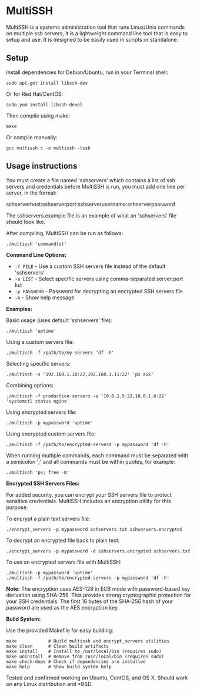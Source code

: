 # MultiSSH
MultiSSH is a systems administration tool that runs Linux/Unix commands on multiple ssh servers, it is a lightweight command line tool that is easy to setup and use. It is designed to be easily used in scripts or standalone.

Setup
-----

Install dependencies for Debian/Ubuntu, run in your Terminal shell:

```shell
sudo apt-get install libssh-dev
```
Or for Red Hat/CentOS:
```shell
sudo yum install libssh-devel
```
Then compile using make:
```shell
make
```
Or compile manually:
```shell
gcc multissh.c -o multissh -lssh
```
Usage instructions
------------------
You must create a file named 'sshservers' which contains a list of ssh servers and credentials before MultiSSH is run, you must add one line per server, in the format:

sshserverhost:sshserverport:sshserverusername:sshserverpassword

The sshservers.example file is an example of what an 'sshservers' file should look like.

After compiling, MultiSSH can be run as follows:

```shell
./multissh 'command(s)'
```

**Command Line Options:**

- `-f FILE` - Use a custom SSH servers file instead of the default 'sshservers'
- `-s LIST` - Select specific servers using comma-separated server:port list
- `-p PASSWORD` - Password for decrypting an encrypted SSH servers file
- `-h` - Show help message

**Examples:**

Basic usage (uses default 'sshservers' file):
```shell
./multissh 'uptime'
```

Using a custom servers file:
```shell
./multissh -f /path/to/my-servers 'df -h'
```

Selecting specific servers:
```shell
./multissh -s '192.168.1.10:22,192.168.1.11:22' 'ps aux'
```

Combining options:
```shell
./multissh -f production-servers -s '10.0.1.5:22,10.0.1.6:22' 'systemctl status nginx'
```

Using encrypted servers file:
```shell
./multissh -p mypassword 'uptime'
```

Using encrypted custom servers file:
```shell
./multissh -f /path/to/encrypted-servers -p mypassword 'df -h'
```

When running multiple commands, each command must be separated with a semicolon ';' and all commands must be within quotes, for example:
```shell
./multissh 'ps; free -m'
```

**Encrypted SSH Servers Files:**

For added security, you can encrypt your SSH servers file to protect sensitive credentials. MultiSSH includes an encryption utility for this purpose.

To encrypt a plain text servers file:
```shell
./encrypt_servers -p mypassword sshservers.txt sshservers.encrypted
```

To decrypt an encrypted file back to plain text:
```shell
./encrypt_servers -p mypassword -d sshservers.encrypted sshservers.txt
```

To use an encrypted servers file with MultiSSH:
```shell
./multissh -p mypassword 'uptime'
./multissh -f /path/to/encrypted-servers -p mypassword 'df -h'
```

**Note:** The encryption uses AES-128 in ECB mode with password-based key derivation using SHA-256. This provides strong cryptographic protection for your SSH credentials. The first 16 bytes of the SHA-256 hash of your password are used as the AES encryption key.

**Build System:**

Use the provided Makefile for easy building:
```shell
make            # Build multissh and encrypt_servers utilities
make clean      # Clean build artifacts  
make install    # Install to /usr/local/bin (requires sudo)
make uninstall  # Remove from /usr/local/bin (requires sudo)
make check-deps # Check if dependencies are installed
make help       # Show build system help
```
Tested and confirmed working on Ubuntu, CentOS, and OS X. Should work on any Linux distribution and *BSD.
